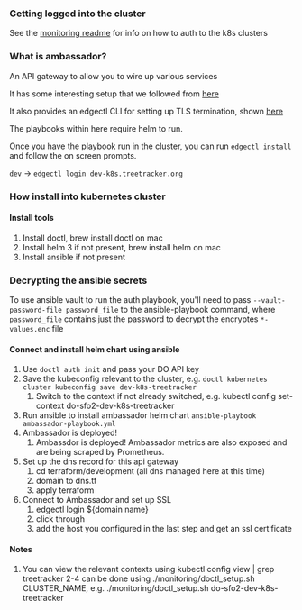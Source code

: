 ### Getting logged into the cluster

See the [monitoring readme](../monitoring/README.md) for info on how to auth to the k8s clusters

### What is ambassador?

An API gateway to allow you to wire up various services

It has some interesting setup that we followed from [here](https://www.getambassador.io/docs/latest/topics/install/helm/)

It also provides an edgectl CLI for setting up TLS termination, shown [here](https://github.com/datawire/ambassador-docs/blob/master/user-guide/getting-started.md)

The playbooks within here require helm to run.

Once you have the playbook run in the cluster, you can run `edgectl install` and follow the on screen prompts.

`dev` -> `edgectl login dev-k8s.treetracker.org`

### How install into kubernetes cluster

#### Install tools
1. Install doctl, brew install doctl on mac
1. Install helm 3 if not present, brew install helm on mac
1. Install ansible if not present

### Decrypting the ansible secrets

To use ansible vault to run the auth playbook, you'll need to pass `--vault-password-file password_file` to the ansible-playbook command, where `password_file` contains just the password to decrypt the encryptes `*-values.enc` file
#### Connect and install helm chart using ansible
1. Use `doctl auth init` and pass your DO API key
1. Save the kubeconfig relevant to the cluster, e.g. `doctl kubernetes cluster kubeconfig save dev-k8s-treetracker`
    1. Switch to the context if not already switched, e.g. kubectl config set-context do-sfo2-dev-k8s-treetracker
1. Run ansible to install ambassador helm chart `ansible-playbook ambassador-playbook.yml`
1. Ambassador is deployed!
    1. Ambassdor is deployed! Ambassador metrics are also exposed and are being scraped by Prometheus.
1. Set up the dns record for this api gateway
    1. cd terraform/development (all dns managed here at this time)
    1. domain to dns.tf
    1. apply terraform
1. Connect to Ambassador and set up SSL
    1. edgectl login ${domain name}
    1. click through
    1. add the host you configured in the last step and get an ssl certificate


#### Notes
1. You can view the relevant contexts using kubectl config view | grep treetracker 2-4 can be done using ./monitoring/doctl_setup.sh CLUSTER_NAME, e.g. ./monitoring/doctl_setup.sh do-sfo2-dev-k8s-treetracker
